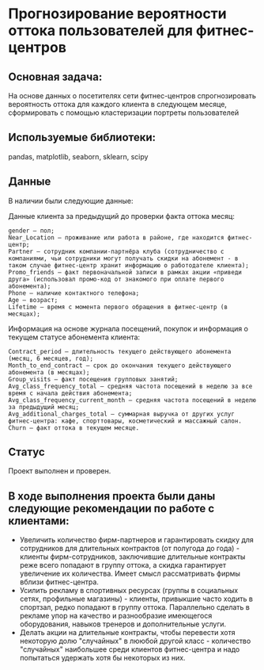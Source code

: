 # Прогнозирование вероятности оттока пользователей для фитнес-центров

## Основная задача: 
На основе данных о посетителях сети фитнес-центров спрогнозировать вероятность оттока для каждого клиента в следующем месяце, сформировать с помощью кластеризации портреты пользователей

## Используемые библиотеки:
pandas, matplotlib, seaborn, sklearn, scipy

## Данные
В наличии были следующие данные:

Данные клиента за предыдущий до проверки факта оттока месяц:

    gender — пол;
    Near_Location — проживание или работа в районе, где находится фитнес-центр;
    Partner — сотрудник компании-партнёра клуба (сотрудничество с компаниями, чьи сотрудники могут получать скидки на абонемент - в таком случае фитнес-центр хранит информацию о работодателе клиента);
    Promo_friends — факт первоначальной записи в рамках акции «приведи друга» (использовал промо-код от знакомого при оплате первого абонемента);
    Phone — наличие контактного телефона;
    Age — возраст;
    Lifetime — время с момента первого обращения в фитнес-центр (в месяцах);

Информация на основе журнала посещений, покупок и информация о текущем статусе абонемента клиента:

    Contract_period — длительность текущего действующего абонемента (месяц, 6 месяцев, год);
    Month_to_end_contract — срок до окончания текущего действующего абонемента (в месяцах);
    Group_visits — факт посещения групповых занятий;
    Avg_class_frequency_total — средняя частота посещений в неделю за все время с начала действия абонемента;
    Avg_class_frequency_current_month — средняя частота посещений в неделю за предыдущий месяц;
    Avg_additional_charges_total — суммарная выручка от других услуг фитнес-центра: кафе, спорттовары, косметический и массажный салон.
    Churn — факт оттока в текущем месяце.

## Статус
Проект выполнен и проверен.

## В ходе выполнения проекта были даны следующие рекомендации по работе с клиентами:

- Увеличить количество фирм-партнеров и гарантировать скидку для сотрудников для длительных контрактов (от полугода до года) - клиенты фирм-сотрудников, заключившие длительные контракты реже всего попадают в группу оттока, а скидка гарантирует увеличение их количества. Имеет смысл рассматривать фирмы вблизи фитнес-центра.
- Усилить рекламу в спортивных ресурсах (группы в социальных сетях, профильные магазины) - клиенты, привыкшие часто ходить в спортзал, редко попадают в группу оттока. Параллельно сделать в рекламе упор на качество и разнообразие имеющегося оборудования, навыков тренеров и дополнительные услуги.
- Делать акции на длительные контракты, чтобы перевести хотя некоторую долю "случайных" в лююбой другой класс - количество "случайных" наибольшее среди клиентов фитнес-центра и надо попытаться удержать хотя бы некоторых из них.

